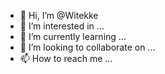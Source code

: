 - 👋 Hi, I’m @Witekke
- 👀 I’m interested in ...
- 🌱 I’m currently learning ...
- 💞️ I’m looking to collaborate on ...
- 📫 How to reach me ...

<!---
Witekke/Witekke is a ✨ special ✨ repository because its `README.md` (this file) appears on your GitHub profile.
You can click the Preview link to take a look at your changes.
--->
